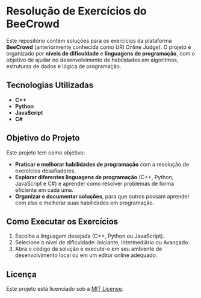 # Resolução de Exercícios do BeeCrowd

Este repositório contém soluções para os exercícios da plataforma **BeeCrowd** (anteriormente conhecida como URI Online Judge). O projeto é organizado por **níveis de dificuldade** e **linguagens de programação**, com o objetivo de ajudar no desenvolvimento de habilidades em algoritmos, estruturas de dados e lógica de programação.


## Tecnologias Utilizadas

- **C++**
- **Python**
- **JavaScript**
- **C#**



## Objetivo do Projeto

Este projeto tem como objetivo:

- **Praticar e melhorar habilidades de programação** com a resolução de exercícios desafiadores.
- **Explorar diferentes linguagens de programação** (C++, Python, JavaScript e C#) e aprender como resolver problemas de forma eficiente em cada uma.
- **Organizar e documentar soluções**, para que outros possam aprender com elas e melhorar suas habilidades em programação.

## Como Executar os Exercícios

1. Escolha a linguagem desejada (C++, Python ou JavaScript).
2. Selecione o nível de dificuldade: Iniciante, Intermediário ou Avançado.
3. Abra o código da solução e execute-o em seu ambiente de desenvolvimento local ou em um editor online adequado.

## Licença

Este projeto está licenciado sob a [MIT License](LICENSE).